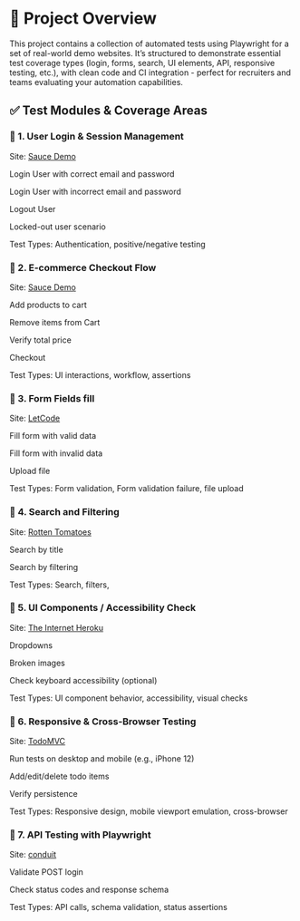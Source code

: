 # 🔧 Project Overview

This project contains a collection of automated tests using Playwright for a set of real-world demo websites. It’s structured to demonstrate essential test coverage types (login, forms, search, UI elements, API, responsive testing, etc.), with clean code and CI integration - perfect for recruiters and teams evaluating your automation capabilities.

## ✅ Test Modules & Coverage Areas

### 📌 1. User Login & Session Management

Site: [Sauce Demo](https://www.saucedemo.com/)

Login User with correct email and password

Login User with incorrect email and password

Logout User

Locked-out user scenario

Test Types: Authentication, positive/negative testing

### 📌 2. E-commerce Checkout Flow

Site: [Sauce Demo](https://www.saucedemo.com/)

Add products to cart

Remove items from Cart

Verify total price

Checkout

Test Types: UI interactions, workflow, assertions

### 📌 3. Form Fields fill

Site: [LetCode](https://letcode.in/forms)

Fill form with valid data

Fill form with invalid data

Upload file

Test Types: Form validation, Form validation failure, file upload

### 📌 4. Search and Filtering

Site: [Rotten Tomatoes](https://www.rottentomatoes.com/)

Search by title

Search by filtering

Test Types: Search, filters,

### 📌 5. UI Components / Accessibility Check

Site: [The Internet Heroku](https://the-internet.herokuapp.com/)

Dropdowns

Broken images

Check keyboard accessibility (optional)

Test Types: UI component behavior, accessibility, visual checks

### 📌 6. Responsive & Cross-Browser Testing

Site: [TodoMVC](https://todomvc.com/examples/react/dist/)

Run tests on desktop and mobile (e.g., iPhone 12)

Add/edit/delete todo items

Verify persistence

Test Types: Responsive design, mobile viewport emulation, cross-browser

### 📌 7. API Testing with Playwright

Site: [conduit](https://conduit.bondaracademy.com/)

Validate POST login

Check status codes and response schema

Test Types: API calls, schema validation, status assertions
